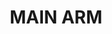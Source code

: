 ---
lastmod: '2025-04-06T06:05:20+00:00'
latitude: -28.547307
layout: suburb
longitude: 153.432398
postcode: '2482'
state: NSW
title: MAIN ARM
url: /nsw/main-arm/
---